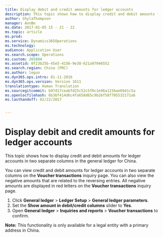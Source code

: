 ```yaml
---
title: Display debit and credit amounts for ledger accounts
description: This topic shows how to display credit and debit amounts for ledger accounts in two separate columns in the general ledger for China.
author: ShylaThompson
manager: AnnBe
ms.date: 2017-01-05 15 - 21 - 22
ms.topic: article
ms.prod: 
ms.service: Dynamics365Operations
ms.technology: 
audience: Application User
ms.search.scope: Operations
ms.custom: 265884
ms.assetid: 0f23b25b-45e5-4156-9e38-621a97046552
ms.search.region: China (PRC)
ms.author: leguo
ms.dyn365.ops.intro: 01-11-2016
ms.dyn365.ops.version: Version 1611
translationtype: Human Translation
ms.sourcegitcommit: b97d17ceabfd25c52c5f0c1e96a123bae6941c5a
ms.openlocfilehash: 6b36f414d6c4fa658d65c9b26f58f705532171a6
ms.lasthandoff: 02/22/2017


---
```


# <a name="display-debit-and-credit-amounts-for-ledger-accounts"></a>Display debit and credit amounts for ledger accounts

This topic shows how to display credit and debit amounts for ledger accounts in two separate columns in the general ledger for China. 

You can view credit and debit amounts for ledger accounts in two separate columns on the **Voucher transactions** inquiry page. You can also view the negative amounts that are related to the reversing entries. All negative amounts are displayed in red letters on the **Voucher transactions** inquiry page.

1.  Click **General ledger** &gt; **Ledger Setup** &gt; **General ledger parameters**.
2.  Set the **Show amount in debit/credit columns** slider to **Yes**.
3.  Open **General ledger** &gt; **Inquiries and reports** &gt; **Voucher transactions** to confirm.

**Note:** This functionality is only available for a legal entity with a primary address in China.


